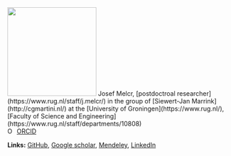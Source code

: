 <img src="https://avatars2.githubusercontent.com/u/12782348?s=460&v=4" style="width: 200px;" class="inline-left"/>
Josef Melcr, [postdoctroal researcher](https://www.rug.nl/staff/j.melcr/) 
in the group of [Siewert-Jan Marrink](http://cgmartini.nl/)
at the [University of Groningen](https://www.rug.nl/), 
[Faculty of Science and Engineering](https://www.rug.nl/staff/departments/10808)

<div itemscope itemtype="https://schema.org/Person"><a itemprop="sameAs" content="https://orcid.org/0000-0003-4729-3990" href="https://orcid.org/0000-0003-4729-3990" target="orcid.widget" rel="noopener noreferrer" style="vertical-align:top;"><img src="https://orcid.org/sites/default/files/images/orcid_16x16.png" style="width:1em;margin-right:.5em;" alt="ORCID iD icon">ORCID</a></div>

**Links:**
[GitHub](https://github.com/jmelcr),
[Google scholar](https://scholar.google.cz/citations?hl=en&user=Nkoi1CoAAAAJ), 
[Mendeley](https://www.mendeley.com/profiles/josef-melcr/), 
[LinkedIn](https://cz.linkedin.com/in/jmelcr)
